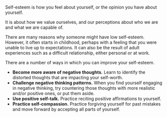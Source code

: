 Self-esteem is how you feel about yourself, or the opinion you have about yourself.

It is about how we value ourselves, and our perceptions about who we are and what we are capable of.

There are many reasons why someone might have low self-esteem. However, it often starts in childhood, perhaps with a feeling that you were unable to live up to expectations. It can also be the result of adult experiences such as a difficult relationship, either personal or at work.

There are a number of ways in which you can improve your self-esteem.

* **Become more aware of negative thoughts.** Learn to identify the distorted thoughts that are impacting your self-worth.
* **Challenge negative thinking patterns.** When you find yourself engaging in negative thinking, try countering those thoughts with more realistic and/or positive ones, or put them aside.
* **Use positive self-talk.** Practice reciting positive affirmations to yourself.
* **Practice self-compassion.** Practice forgiving yourself for past mistakes and move forward by accepting all parts of yourself.
